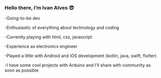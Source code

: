 <h3>Hello there, I’m Ivan Alves 😎</h3>

-Going-to-be dev

-Enthusiastic of everything about technology and coding

-Currently playing with html, css, javascript <!--(soon I'll be diving into deeper waters)-->

-Experience as electronics engineer
<!-- -As electronics engineer, I've played this role a little (~10 years) and have some experience -->

-Played a little with Android and iOS development (kotlin, java, swift, flutter)

-I have some cool projects with Arduino and I'll share with community as soon as possible
<!-- How to reach me: ivan.alves22@hotmail.com-->

<!---
ivanalves890/ivanalves890 is a ✨ special ✨ repository because its `README.md` (this file) appears on your GitHub profile.
You can click the Preview link to take a look at your changes.
--->
